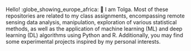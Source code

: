 Hello! :globe_showing_europe_africa: :satellite: I am Tolga. Most of these repositories are related to my class assignments, encompassing remote sensing data analysis, manipulation, 
exploration of various statistical methods, as well as the application of machine learning (ML) and deep learning (DL) algorithms using Python and R. 
Additionally, you may find some experimental projects inspired by my personal interests.
